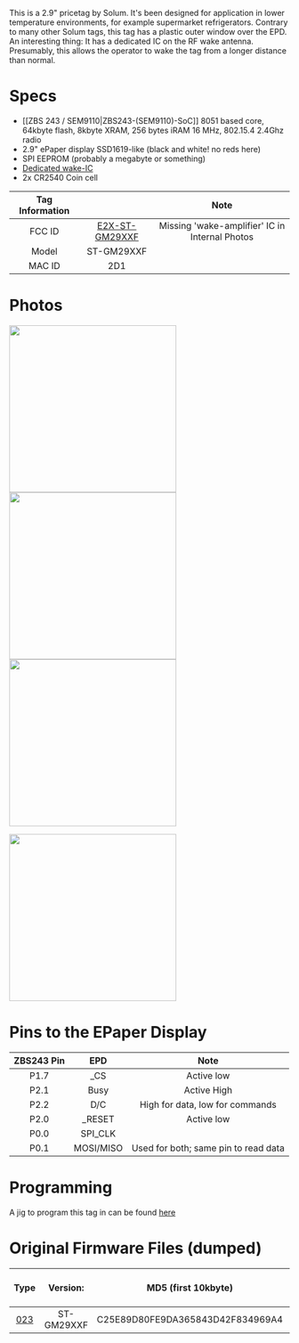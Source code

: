 This is a 2.9" pricetag by Solum. It's been designed for application in lower temperature environments, for example supermarket refrigerators. Contrary to many other Solum tags, this tag has a plastic outer window over the EPD. An interesting thing: It has a dedicated IC on the RF wake antenna. Presumably, this allows the operator to wake the tag from a longer distance than normal.

# Specs #
* [[ZBS 243 / SEM9110|ZBS243-(SEM9110)-SoC]] 8051 based core, 64kbyte flash, 8kbyte XRAM, 256 bytes iRAM 16 MHz, 802.15.4 2.4Ghz radio
* 2.9" ePaper display SSD1619-like (black and white! no reds here)
* SPI EEPROM (probably a megabyte or something)
* [Dedicated wake-IC](https://discord.com/channels/@me/1007436067839955014/1116482638220374166)
* 2x CR2540 Coin cell

 Tag Information                     |       | Note
:-------------------------:|:-------------------------:|:-------------------------:
FCC ID | [E2X-ST-GM29XXF](https://fccid.io/E2X-ST-GM29XXF)| Missing 'wake-amplifier' IC in Internal Photos
Model | ST-GM29XXF
MAC ID | 2D1

# Photos #

<img width="300" src="https://github.com/jjwbruijn/OpenEPaperLink/assets/2544995/17423cd7-e3a0-4e18-8405-43e53b4a6a2c">
<img width="300" src="https://github.com/jjwbruijn/OpenEPaperLink/assets/2544995/77ec1366-526f-4b80-9aa6-4d75da27ee05">
<img width="300" src="https://github.com/jjwbruijn/OpenEPaperLink/assets/2544995/237c3bd8-aa6d-4498-b9e8-730ca5187506"><br/>

<img width="300" src="https://github.com/jjwbruijn/OpenEPaperLink/assets/2544995/eecb071d-2dd9-420a-8642-3eee56667691"><br/>

# Pins to the EPaper Display #

ZBS243 Pin                       |EPD       | Note             
:-------------------------:|:-------------------------:|:-------------------------:
P1.7 | _CS | Active low
P2.1 | Busy | Active High
P2.2 | D/C | High for data, low for commands
P2.0 | _RESET | Active low
P0.0 | SPI_CLK
P0.1 | MOSI/MISO | Used for both; same pin to read data

# Programming # 
A jig to program this tag in can be found [here](https://github.com/jjwbruijn/OpenEPaperLink/blob/master/Hardware/Uncommon%20Tag%20Jigs/ST-GM29XXF.stl)


# Original Firmware Files (dumped) #
Type | Version:     | MD5 (first 10kbyte) | Original Tag Mac (as written on case)| Note
:------------------:|:----------:|:-------------:|:--------------:|:---------------:
[023](https://github.com/jjwbruijn/OpenEPaperLink/blob/master/fw_dumps/023-02188B012D17-ST-GM29XXF.bin) | ST-GM29XXF | C25E89D80FE9DA365843D42F834969A4 | 02188B012D17